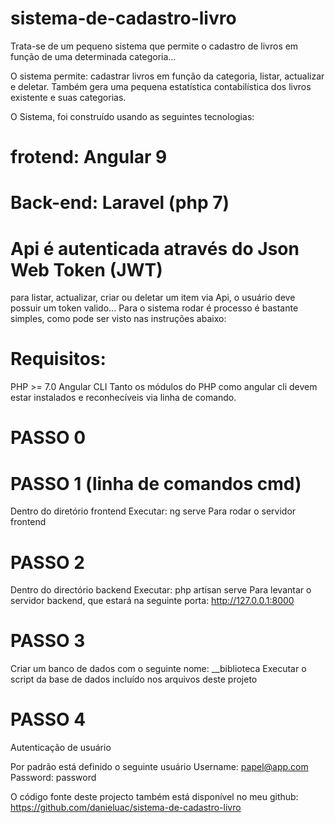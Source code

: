 # sistema-de-cadastro-livro
Trata-se de um pequeno sistema que permite o cadastro de livros em função de uma determinada categoria...

O sistema permite: cadastrar livros em função da categoria, listar, actualizar e deletar.
Também gera uma pequena estatística contabilística dos livros existente e suas categorias.

O Sistema, foi construído usando as seguintes tecnologias:

# frotend: Angular 9
# Back-end:  Laravel (php 7)
# Api é autenticada através do Json Web Token (JWT)

para listar, actualizar, criar ou deletar um item via Api, o usuário deve possuir um token valido...
Para o sistema rodar é processo é bastante simples, como pode ser visto nas instruções abaixo:

# Requisitos:
PHP >= 7.0
Angular CLI
Tanto os módulos do PHP como angular cli devem estar instalados e reconhecíveis via linha de comando.

# PASSO 0


# PASSO 1 (linha de comandos cmd)
Dentro do diretório frontend 
Executar: ng serve
Para rodar o servidor frontend

# PASSO 2
Dentro do directório backend 
Executar: php artisan serve
Para levantar o servidor backend, que estará na seguinte porta:
http://127.0.0.1:8000

# PASSO 3
Criar um banco de dados com o seguinte nome: __biblioteca
Executar o script da base de dados incluído nos arquivos deste projeto

# PASSO 4
Autenticação de usuário

Por padrão está definido o seguinte usuário
Username: papel@app.com
Password: password


O código fonte deste projecto também está disponível no meu github:
https://github.com/danieluac/sistema-de-cadastro-livro
